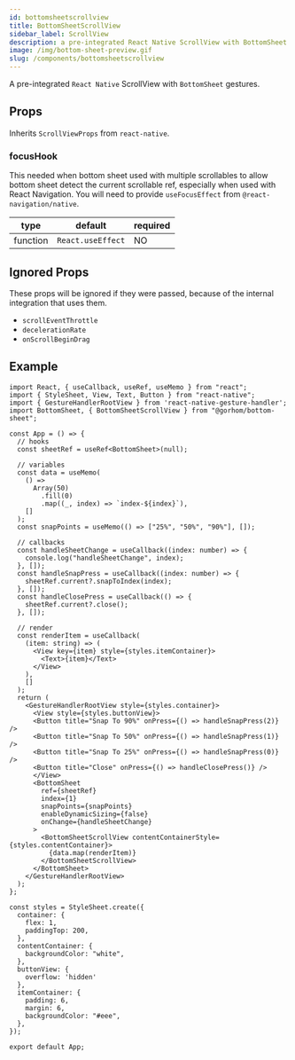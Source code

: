 ```yaml
---
id: bottomsheetscrollview
title: BottomSheetScrollView
sidebar_label: ScrollView
description: a pre-integrated React Native ScrollView with BottomSheet gestures.
image: /img/bottom-sheet-preview.gif
slug: /components/bottomsheetscrollview
---
```


A pre-integrated `React Native` ScrollView with `BottomSheet` gestures.

## Props

Inherits `ScrollViewProps` from `react-native`.

### focusHook

This needed when bottom sheet used with multiple scrollables to allow bottom sheet detect the current scrollable ref, especially when used with React Navigation. You will need to provide `useFocusEffect` from `@react-navigation/native`.

| type     | default           | required |
| -------- | ----------------- | -------- |
| function | `React.useEffect` | NO       |

## Ignored Props

These props will be ignored if they were passed, because of the internal integration that uses them.

- `scrollEventThrottle`
- `decelerationRate`
- `onScrollBeginDrag`

## Example

```tsx
import React, { useCallback, useRef, useMemo } from "react";
import { StyleSheet, View, Text, Button } from "react-native";
import { GestureHandlerRootView } from 'react-native-gesture-handler';
import BottomSheet, { BottomSheetScrollView } from "@gorhom/bottom-sheet";

const App = () => {
  // hooks
  const sheetRef = useRef<BottomSheet>(null);

  // variables
  const data = useMemo(
    () =>
      Array(50)
        .fill(0)
        .map((_, index) => `index-${index}`),
    []
  );
  const snapPoints = useMemo(() => ["25%", "50%", "90%"], []);

  // callbacks
  const handleSheetChange = useCallback((index: number) => {
    console.log("handleSheetChange", index);
  }, []);
  const handleSnapPress = useCallback((index: number) => {
    sheetRef.current?.snapToIndex(index);
  }, []);
  const handleClosePress = useCallback(() => {
    sheetRef.current?.close();
  }, []);

  // render
  const renderItem = useCallback(
    (item: string) => (
      <View key={item} style={styles.itemContainer}>
        <Text>{item}</Text>
      </View>
    ),
    []
  );
  return (
    <GestureHandlerRootView style={styles.container}>
      <View style={styles.buttonView}>
      <Button title="Snap To 90%" onPress={() => handleSnapPress(2)} />
      <Button title="Snap To 50%" onPress={() => handleSnapPress(1)} />
      <Button title="Snap To 25%" onPress={() => handleSnapPress(0)} />
      <Button title="Close" onPress={() => handleClosePress()} />
      </View>
      <BottomSheet
        ref={sheetRef}
        index={1}
        snapPoints={snapPoints}
        enableDynamicSizing={false}
        onChange={handleSheetChange}
      >
        <BottomSheetScrollView contentContainerStyle={styles.contentContainer}>
          {data.map(renderItem)}
        </BottomSheetScrollView>
      </BottomSheet>
    </GestureHandlerRootView>
  );
};

const styles = StyleSheet.create({
  container: {
    flex: 1,
    paddingTop: 200,
  },
  contentContainer: {
    backgroundColor: "white",
  },
  buttonView: {
    overflow: 'hidden'
  },
  itemContainer: {
    padding: 6,
    margin: 6,
    backgroundColor: "#eee",
  },
});

export default App;
```

